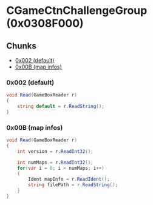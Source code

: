 ﻿# CGameCtnChallengeGroup (0x0308F000)

## Chunks

- [0x002 (default)](#0x002-default)
- [0x00B (map infos)](#0x00B-map-infos)

### 0x002 (default)

```cs
void Read(GameBoxReader r)
{
    string default = r.ReadString();
}
```

### 0x00B (map infos)

```cs
void Read(GameBoxReader r)
{
    int version = r.ReadInt32();

    int numMaps = r.ReadInt32();
    for(var i = 0; i < numMaps; i++)
    {
        Ident mapInfo = r.ReadIdent();
        string filePath = r.ReadString();
    }
}
```